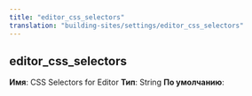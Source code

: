 ```yaml
---
title: "editor_css_selectors"
translation: "building-sites/settings/editor_css_selectors"
---
```


## editor\_css\_selectors

**Имя**: CSS Selectors for Editor
**Тип**: String
**По умолчанию**:
